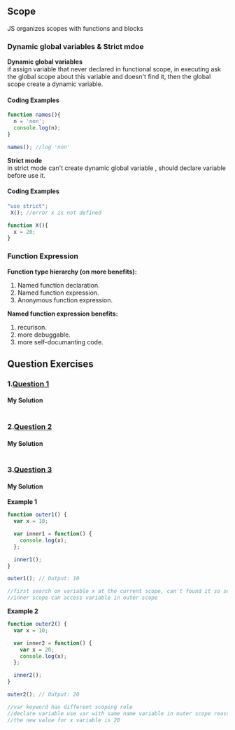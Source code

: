 ## Scope
JS organizes scopes with functions and blocks

### Dynamic global variables & Strict mdoe
**Dynamic global variables**<br/>
if assign variable that never declared in functional scope, in executing ask the global scope about this variable and doesn't find it, then the global scope create a dynamic variable.
#### Coding Examples
```javascript
function names(){
  n = 'non';
  console.log(n);
}

names(); //log 'non'
```
**Strict mode**<br/>
in strict mode can't create dynamic global variable , should declare variable before use it.
#### Coding Examples
```javascript
"use strict";
 X(); //error x is not defined

function X(){
  x = 20;
}
```

### Function Expression
**Function type hierarchy (on more benefits):**<br/>
1. Named function declaration.
2. Named function expression.
3. Anonymous function expression.
   
**Named function expression benefits:**<br/>
1. recurison.
2. more debuggable.
3. more self-documanting code.


## Question Exercises
### 1.[Question 1]()
#### My Solution
```javascript

```
### 2.[Question 2]()
#### My Solution
```javascript

```
### 3.[Question 3]()
#### My Solution
**Example 1**
```javascript
function outer1() {
  var x = 10;

  var inner1 = function() {
    console.log(x);
  };

  inner1();
}

outer1(); // Output: 10

//first search on variable x at the current scope, can't found it so search in the outer scope of the current scope and can find it
//inner scope can access variable in outer scope

```
**Example 2**
```javascript
function outer2() {
  var x = 10;

  var inner2 = function() {
    var x = 20;
    console.log(x);
  };

  inner2();
}

outer2(); // Output: 20

//var keyword has different scoping role 
//declare variable use var with same name variable in outer scope reassign the variable in outer scope and not create new variable
//the new value for x variable is 20
```


   
